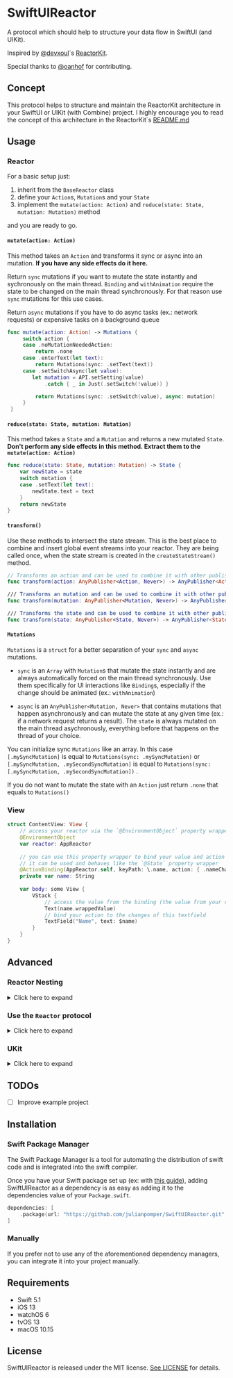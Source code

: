 # SwiftUIReactor

A protocol which should help to structure your data flow in SwiftUI (and UIKit).

Inspired by [@devxoul](https://github.com/devxoul)´s [ReactorKit](https://www.github.com/ReactorKit/ReactorKit).

Special thanks to [@oanhof](https://github.com/oanhof) for contributing.

## Concept

This protocol helps to structure and maintain the ReactorKit architecture in your SwiftUI or UIKit (with Combine) project.
I highly encourage you to read the concept of this architecture in the ReactorKit´s [README.md](https://github.com/ReactorKit/ReactorKit#basic-concept)

## Usage

### Reactor

For a basic setup just:

1. inherit from the `BaseReactor` class
2. define your `Action`s, `Mutation`s and your `State`
3. implement the `mutate(action: Action)` and `reduce(state: State, mutation: Mutation)` method

and you are ready to go.

#### `mutate(action: Action)`
This method takes an `Action` and transforms it sync or async into an mutation.
**If you have any side effects do it here.**

Return `sync` mutations if you want to mutate the state instantly
and sychronously on the main thread.  `Binding` and `withAnimation` require the state to be changed
on the main thread synchronously. For that reason use `sync` mutations for
this use cases.


Return `async` mutations if you have to do async tasks (ex.: network requests)
or expensive tasks on a background queue

```swift
func mutate(action: Action) -> Mutations {
     switch action {
     case .noMutationNeededAction:
         return .none
     case .enterText(let text):
         return Mutations(sync: .setText(text))
     case .setSwitchAsync(let value):
        let mutation = API.setSetting(value)
            .catch { _ in Just(.setSwitch(!value)) }

         return Mutations(sync: .setSwitch(value), async: mutation)
     }
 }
 ```
 
 #### `reduce(state: State, mutation: Mutation)`
 This method takes a `State` and a `Mutation` and returns a new mutated `State`.
 **Don't perform any side effects in this method. Extract them to the `mutate(action: Action)`**
 
 ```swift
 func reduce(state: State, mutation: Mutation) -> State {
     var newState = state
     switch mutation {
     case .setText(let text):
         newState.text = text
     }
     return newState
 }
 ```
 
 #### `transform()`
 Use these methods to intersect the state stream. This is the best place to combine and insert global event streams into your reactor.
They are being called once, when the state stream is created in the `createStateStream()` method.
 
 ```swift
 // Transforms an action and can be used to combine it with other publishers.
 func transform(action: AnyPublisher<Action, Never>) -> AnyPublisher<Action, Never>
 
 /// Transforms an mutation and can be used to combine it with other publishers.
 func transform(mutation: AnyPublisher<Mutation, Never>) -> AnyPublisher<Mutation, Never>
 
 /// Transforms the state and can be used to combine it with other publishers.
 func transform(state: AnyPublisher<State, Never>) -> AnyPublisher<State, Never>
 ```

#### `Mutations`

`Mutations` is a `struct` for a better separation of your `sync` and `async` mutations.

- `sync` is an `Array` with `Mutation`s that mutate the state instantly and are always automatically forced on the main thread synchronously. Use them specifically for UI interactions like `Binding`s, especially if the change should be animated (ex.: `withAnimation`)

- `async` is an `AnyPublisher<Mutation, Never>` that contains mutations that happen asynchronously and can mutate the state at any given time (ex.: if a network request returns a result). The `state` is always mutated on the main thread asychronously, everything before that happens on the thread of your choice.

You can initialize sync `Mutations` like an array. In this case `[.mySyncMutation]` is equal to `Mutations(sync: .mySyncMutation)` or  `[.mySyncMutation, .mySecondSyncMutation]`  is equal to `Mutations(sync: [.mySyncMutation, .mySecondSyncMutation])` .

If you do not want to mutate the state with an `Action` just return `.none` that equals to `Mutations()`


### View

```swift
struct ContentView: View {
    // access your reactor via the `@EnvironmentObject` property wrapper
    @EnvironmentObject
    var reactor: AppReactor
    
    // you can use this property wrapper to bind your value and action
    // it can be used and behaves like the `@State` property wrapper
    @ActionBinding(AppReactor.self, keyPath: \.name, action: { .nameChanged($0) })
    private var name: String
    
    var body: some View {
        VStack {
            // access the value from the binding (the value from your current state)
            Text(name.wrappedValue)
            // bind your action to the changes of this textfield
            TextField("Name", text: $name)
        }
    }
}
```

## Advanced

### Reactor Nesting

<details>
<summary>Click here to expand</summary>

It is also possible to split your logic into different reactors but also ensure a single source of truth by nesting reactors in your states.
In this case you have to trigger  `objectWillChange` manually.

```swift
    public init() {
        // The parent reactor is not being notified about changes if the state contains a reference type.
        // An `ObservableObject` conforms to `AnyObject` so it cannot be a value type (struct)
        // For this reason you have to trigger the changes yourself, if you want a nested reactor
        state.subReactor
            .objectWillChange
            .sink(receiveValue: { [unowned self] _ in
                self.objectWillChange.send()
            })
            .store(in: &cancellables)
    }
}
```
</details>

### Use the `Reactor` protocol

<details>
<summary>Click here to expand</summary>

If you do not want to inherit the `BaseReactor` class, you can also implement the `Reactor` protocol on your own.
    
1. add all necessary propeties
2. add `@Published` to your state property
3. call the `createStateStream()` method (ex.: in your `init()`)
    
This is the implementation of the `BaseReactor`:
    
```swift
    /// A base class that can be used to simplify
    /// the implementation of the `Reactor` protocol.
    ///
    /// It adds all necessary properties and calls the `createStateStream` function for you
    open class BaseReactor<Action, Mutation, State>: Reactor {
        
        public let action = PassthroughSubject<Action, Never>()
        
        public let mutation = PassthroughSubject<Mutation, Never>()
        
        @Published
        public var state: State
        
        public var cancellables = Set<AnyCancellable>()
        
        public init(initialState: State) {
            state = initialState
            createStateStream()
        }
        
        open func mutate(action: Action) -> Mutations<Mutation> {
            .none
        }
        
        open func reduce(state: State, mutation: Mutation) -> State {
            state
        }
        
        open func transform(action: AnyPublisher<Action, Never>) -> AnyPublisher<Action, Never> {
            action
        }
        
        open func transform(mutation: AnyPublisher<Mutation, Never>) -> AnyPublisher<Mutation, Never> {
            mutation
        }
        
        open func transform(state: AnyPublisher<State, Never>) -> AnyPublisher<State, Never> {
            state
        }
    }
```
</details>


### UKit

<details>
<summary>Click here to expand</summary>

Add UIKit Usage

</details>

## TODOs
- [ ] Improve example project

## Installation

### Swift Package Manager

The Swift Package Manager is a tool for automating the distribution of swift code and is integrated into the swift compiler.

Once you have your Swift package set up (ex: with [this guide](https://developer.apple.com/documentation/xcode/adding_package_dependencies_to_your_app)), adding SwiftUIReactor as a dependency is as easy as adding it to the dependencies value of your `Package.swift`.

```swift
dependencies: [
    .package(url: "https://github.com/julianpomper/SwiftUIReactor.git", from: "1.0.0")
]
```

### Manually

If you prefer not to use any of the aforementioned dependency managers, you can integrate it into your project manually.


## Requirements

* Swift 5.1
* iOS 13
* watchOS 6
* tvOS 13
* macOS 10.15


## License

SwiftUIReactor is released under the MIT license. [See LICENSE](https://github.com/julianpomper/SwiftUIReactor/blob/master/LICENSE) for details.
